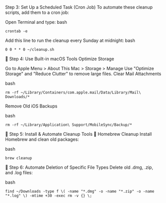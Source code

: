 Step 3: Set Up a Scheduled Task (Cron Job)
To automate these cleanup scripts, add them to a cron job:

Open Terminal and type:
bash
```
crontab -e
```

Add this line to run the cleanup every Sunday at midnight:
bash
```
0 0 * * 0 ~/cleanup.sh
```

🔹 Step 4: Use Built-in macOS Tools
Optimize Storage

Go to Apple Menu > About This Mac > Storage > Manage
Use "Optimize Storage" and "Reduce Clutter" to remove large files.
Clear Mail Attachments

bash
```
rm -rf ~/Library/Containers/com.apple.mail/Data/Library/Mail\ Downloads/*
```
Remove Old iOS Backups

bash
```
rm -rf ~/Library/Application\ Support/MobileSync/Backup/*
```

🔹 Step 5: Install & Automate Cleanup Tools
🔹 Homebrew Cleanup
Install Homebrew and clean old packages:

bash
```
brew cleanup
```

🔹 Step 6: Automate Deletion of Specific File Types
Delete old .dmg, .zip, and .log files:

bash
```
find ~/Downloads -type f \( -name "*.dmg" -o -name "*.zip" -o -name "*.log" \) -mtime +30 -exec rm -v {} \;
```
